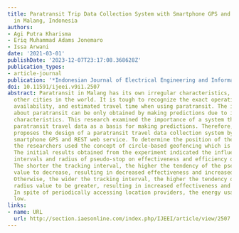 ```yaml
---
title: Paratransit Trip Data Collection System with Smartphone GPS and REST Web Service
  in Malang, Indonesia
authors:
- Agi Putra Kharisma
- Eriq Muhammad Adams Jonemaro
- Issa Arwani
date: '2021-03-01'
publishDate: '2023-12-07T23:17:08.368628Z'
publication_types:
- article-journal
publication: '*Indonesian Journal of Electrical Engineering and Informatics (IJEEI)*'
doi: 10.11591/ijeei.v9i1.2507
abstract: Paratransit in Malang has its own irregular characteristics, same as in
  other cities in the world. It is tough to recognize the exact operational time,
  availability, and estimated travel time when using paratransit. The information
  about paratransit can be only obtained by making predictions due to its irregular
  characteristics. This research examined the importance of a system that can collect
  paratransit travel data as a basis for making predictions. Therefore, this research
  proposes the design of a paratransit travel data collection system by utilizing
  smartphone GPS and REST web service. To determine the position of the paratransit,
  the researchers used the concept of circle-based geofencing which is called pseudo-stop.
  The initial results obtained from the experiment indicated the influence of tracking
  intervals and radius of pseudo-stop on effectiveness and efficiency of the system.
  The shorter the tracking interval, the higher the tendency of the pseudo-stop radius
  value to decrease, resulting in decreased effectiveness and increased efficiency.
  Otherwise, the wider the tracking interval, the higher the tendency of the pseudo-stop
  radius value to be greater, resulting in increased effectiveness and decreased efficiency.
  In spite of periodically accessing location providers, the energy usage is quite
  low.
links:
- name: URL
  url: http://section.iaesonline.com/index.php/IJEEI/article/view/2507
---
```

